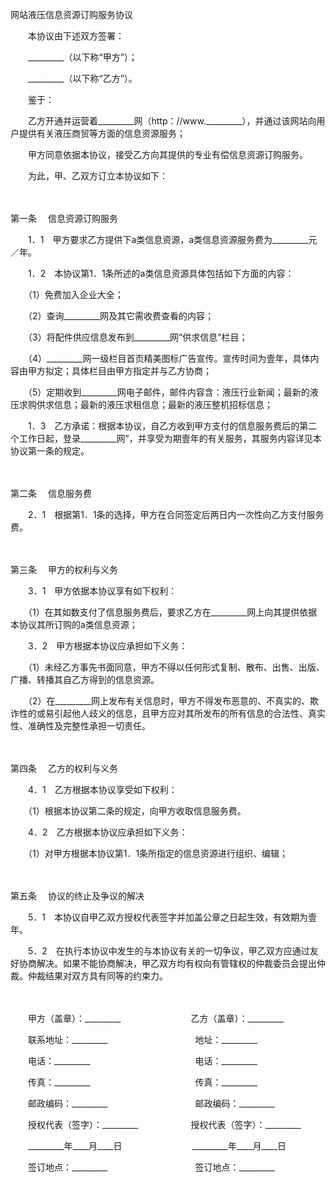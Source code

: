 



网站液压信息资源订购服务协议



 

　　本协议由下述双方签署：

　　_________（以下称“甲方”）；

　　_________（以下称“乙方”）。　　

　　鉴于：

　　乙方开通并运营着_________网（http：//www._________），并通过该网站向用户提供有关液压商贸等方面的信息资源服务；

　　甲方同意依据本协议，接受乙方向其提供的专业有偿信息资源订购服务。　　

　　为此，甲、乙双方订立本协议如下：

　　

第一条
　信息资源订购服务

　　1．1　甲方要求乙方提供下a类信息资源，a类信息资源服务费为_________元／年。

　　1．2　本协议第1．1条所述的a类信息资源具体包括如下方面的内容：

　　（1）免费加入企业大全；

　　（2）查询_________网及其它需收费查看的内容；

　　（3）将配件供应信息发布到_________网“供求信息”栏目；

　　（4）_________网一级栏目首页精美图标广告宣传。宣传时间为壹年，具体内容由甲方拟定；具体栏目由甲方指定并与乙方协商；

　　（5）定期收到_________网电子邮件，邮件内容含：液压行业新闻；最新的液压求购供求信息；最新的液压求租信息；最新的液压整机招标信息；

　　1．3　乙方承诺：根据本协议，自乙方收到甲方支付的信息服务费后的第二个工作日起，登录_________网”，并享受为期壹年的有关服务，其服务内容详见本协议第一条的规定。

　　

第二条
　信息服务费

　　2．1　根据第1．1条的选择，甲方在合同签定后两日内一次性向乙方支付服务费。

　　

第三条
　甲方的权利与义务

　　3．1　甲方依据本协议享有如下权利：

　　（1）在其如数支付了信息服务费后，要求乙方在_________网上向其提供依据本协议其所订购的a类信息资源；

　　3．2　甲方根据本协议应承担如下义务：

　　（1）未经乙方事先书面同意，甲方不得以任何形式复制、散布、出售、出版、广播、转播其自乙方得到的信息资源。

　　（2）在_________网上发布有关信息时，甲方不得发布恶意的、不真实的、欺诈性的或易引起他人歧义的信息，且甲方应对其所发布的所有信息的合法性、真实性、准确性及完整性承担一切责任。

　　

第四条
　乙方的权利与义务

　　4．1　乙方根据本协议享受如下权利：

　　（1）根据本协议第二条的规定，向甲方收取信息服务费。

　　4．2　乙方根据本协议应承担如下义务：

　　（1）对甲方根据本协议第1．1条所指定的信息资源进行组织、编辑；

　　

第五条
　协议的终止及争议的解决

　　5．1　本协议自甲乙双方授权代表签字并加盖公章之日起生效，有效期为壹年。

　　5．2　在执行本协议中发生的与本协议有关的一切争议，甲乙双方应通过友好协商解决。如果不能协商解决，甲乙双方均有权向有管辖权的仲裁委员会提出仲裁。仲裁结果对双方具有同等的约束力。　　

　　

　　甲方（盖章）：_________　　　　　　　　乙方（盖章）：_________　　

　　联系地址：_________　　　　　　　　　　地址：_________　　

　　电话：_________　　　　　　　　　　　　电话：_________　　

　　传真：_________　　　　　　　　　　　　传真：_________　　

　　邮政编码：_________　　　　　　　　　　邮政编码：_________　　

　　授权代表（签字）：_________　　　　　　授权代表（签字）：_________　　

　　_________年____月____日　　　　　　　　_________年____月____日　　

　　签订地点：_________　　　　　　　　　　签订地点：_________